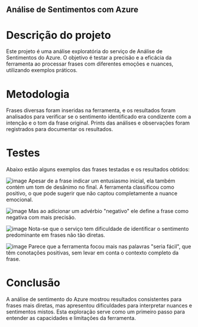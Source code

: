 ## Análise de Sentimentos com Azure
# Descrição do projeto
Este projeto é uma análise exploratória do serviço de Análise de Sentimentos do Azure. 
O objetivo é testar a precisão e a eficácia da ferramenta ao processar frases com diferentes 
emoções e nuances, utilizando exemplos práticos.
# Metodologia
Frases diversas foram inseridas na ferramenta, e os resultados foram analisados para verificar se
o sentimento identificado era condizente com a intenção e o tom da frase original. Prints das 
análises e observações foram registrados para documentar os resultados.

# Testes
Abaixo estão alguns exemplos das frases testadas e os resultados obtidos:

![image](https://github.com/user-attachments/assets/a5d61abe-331a-4a82-8618-bb63b2807c6c)
Apesar de a frase indicar um entusiasmo inicial, ela também contém um tom de desânimo no final.
A ferramenta classificou como positivo, o que pode sugerir que não captou completamente a nuance emocional.

![image](https://github.com/user-attachments/assets/7d20976b-7bd2-4a91-9ebe-a39852cb4973)
Mas ao adicionar um advérbio "negativo" ele define a frase como negativa com mais precisão.

![image](https://github.com/user-attachments/assets/f780db7f-fc36-4fae-a22d-5ca9ee104703)
Nota-se que o serviço tem dificuldade de identificar o sentimento predominante em frases não tão diretas.

![image](https://github.com/user-attachments/assets/56470455-2390-4062-9e49-787bcf006b88)
Parece que a ferramenta focou mais nas palavras "seria fácil", que têm conotações positivas, 
sem levar em conta o contexto completo da frase. 

# Conclusão
A análise de sentimento do Azure mostrou resultados consistentes para frases mais diretas, mas apresentou dificuldades para interpretar nuances e sentimentos mistos. Esta exploração serve como um primeiro passo para entender as capacidades e limitações da ferramenta.
